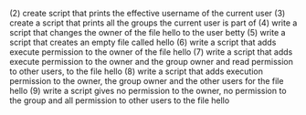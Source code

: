 (2) create script that prints the effective username of the current user
(3) create a script that prints all the groups the current user is part of
(4) write a script that changes the owner of the file hello to the user betty
(5) write a script that creates an empty file called hello
(6) write a script that adds execute permission to the owner of the file hello
(7) write a script that adds execute permission to the owner and the group owner and read permission to other users, to the file hello
(8) write a script that adds execution permission to the owner, the group owner and the other users for the file hello
(9) write a script gives no permission to the owner, no permission to the group and all permission to other users to the file hello
